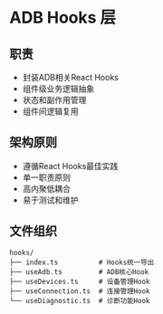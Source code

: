 # ADB Hooks 层

## 职责
- 封装ADB相关React Hooks
- 组件级业务逻辑抽象
- 状态和副作用管理
- 组件间逻辑复用

## 架构原则
- 遵循React Hooks最佳实践
- 单一职责原则
- 高内聚低耦合
- 易于测试和维护

## 文件组织
```
hooks/
├── index.ts          # Hooks统一导出
├── useAdb.ts         # ADB核心Hook
├── useDevices.ts     # 设备管理Hook
├── useConnection.ts  # 连接管理Hook
└── useDiagnostic.ts  # 诊断功能Hook
```